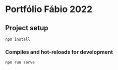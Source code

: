 # Portfólio Fábio 2022

## Project setup
```
npm install
```

### Compiles and hot-reloads for development
```
npm run serve
```
